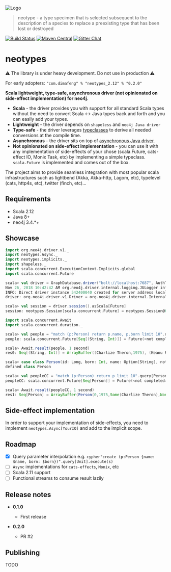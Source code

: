 ![Logo](neotypes.png)

> neotype - a type specimen that is selected subsequent to the description of a species to replace a preexisting type that has been lost or destroyed

[![Build Status](https://travis-ci.org/neotypes/neotypes.svg?branch=master)](https://travis-ci.org/neotypes/neotypes)
[![Maven Central](https://img.shields.io/maven-central/v/com.dimafeng/neotypes_2.12.svg)](https://maven-badges.herokuapp.com/maven-central/com.dimafeng/neotypes_2.12)
[![Gitter Chat](https://badges.gitter.im/neotypes-neotypes/Lobby.svg)](https://gitter.im/neotypes-neotypes/Lobby)


# neotypes

:warning: The library is under heavy development. Do not use in production :warning:

For early adopters: `"com.dimafeng" % "neotypes_2.12" % "0.2.0"`

**Scala lightweight, type-safe, asynchronous driver (not opinionated on side-effect implementation) for neo4j**.

* **Scala** - the driver provides you with support for all standard Scala types without the need to convert Scala <-> Java types back and forth and you can easily add your types.
* **Lightweight** - the driver depends on `shapeless` and `neo4j Java driver`
* **Type-safe** - the driver leverages [typeclasses](https://blog.scalac.io/2017/04/19/typeclasses-in-scala.html) to derive all needed conversions at the compile time.
* **Asynchronous** - the driver sits on top of [asynchronous Java driver](https://neo4j.com/blog/beta-release-java-driver-async-api-neo4j/).
* **Not opinionated on side-effect implementation** - you can use it with any implementation of side-effects of your chose (scala.Future, cats-effect
 IO, Monix Task, etc) by implementing a simple typeclass. `scala.Future` is implemented and comes out of the box.

The project aims to provide seamless integration with most popular scala infrastructures such as lightbend (Akka, Akka-http, Lagom, etc), typelevel (cats, http4s, etc), twitter (finch, etc)...


## Requirements

* Scala 2.12
* Java 8+
* neo4j 3.4.*+

## Showcase

```scala
import org.neo4j.driver.v1._
import neotypes.Async._
import neotypes.implicits._
import shapeless._
import scala.concurrent.ExecutionContext.Implicits.global
import scala.concurrent.Future

scala> val driver = GraphDatabase.driver("bolt://localhost:7687", AuthTokens.basic("neo4j", "****"))
Nov 26, 2018 10:42:42 AM org.neo4j.driver.internal.logging.JULogger info
INFO: Direct driver instance 542400040 created for server address localhost:7687
driver: org.neo4j.driver.v1.Driver = org.neo4j.driver.internal.InternalDriver@20545e28

scala> val session = driver.session().asScala[Future]
session: neotypes.Session[scala.concurrent.Future] = neotypes.Session@6f30d4df

import scala.concurrent.Await
import scala.concurrent.duration._

scala> val people = "match (p:Person) return p.name, p.born limit 10".query[(String, Int)].list(session)
people: scala.concurrent.Future[Seq[(String, Int)]] = Future(<not completed>)

scala> Await.result(people, 1 second)
res0: Seq[(String, Int)] = ArrayBuffer((Charlize Theron,1975), (Keanu Reeves,1964), (Carrie-Anne Moss,1967), (Laurence Fishburne,1961), (Hugo Weaving,1960), (Lilly Wachowski,1967), (Lana Wachowski,1965), (Joel Silver,1952), (Emil Eifrem,1978), (Charlize Theron,1975))

scala> case class Person(id: Long, born: Int, name: Option[String], notExists: Option[Int])
defined class Person

scala> val peopleCC = "match (p:Person) return p limit 10".query[Person].list(session)
peopleCC: scala.concurrent.Future[Seq[Person]] = Future(<not completed>)

scala> Await.result(peopleCC, 1 second)
res1: Seq[Person] = ArrayBuffer(Person(0,1975,Some(Charlize Theron),None), Person(4,1964,Some(Keanu Reeves),None), Person(5,1967,Some(Carrie-Anne Moss),None), Person(6,1961,Some(Laurence Fishburne),None), Person(7,1960,Some(Hugo Weaving),None), Person(8,1967,Some(Lilly Wachowski),None), Person(9,1965,Some(Lana Wachowski),None), Person(10,1952,Some(Joel Silver),None), Person(11,1978,Some(Emil Eifrem),None), Person(15,1975,Some(Charlize Theron),None))
```

## Side-effect implementation

In order to support your implementation of side-effects, you need to implement `neotypes.Async[YourIO]` and add to the implicit scope.

## Roadmap

- [x] Query parameter interpolation e.g. `cypher"create (p:Person {name: $name, born: $born})".query[Unit].execute(s)`
- [ ] `Async` implementations for `cats-effects`, `Monix`, etc 
- [ ] Scala 2.11 support
- [ ] Functional streams to consume result lazily

## Release notes

* **0.1.0**
    * First release
    
* **0.2.0**
    * PR #2

## Publishing

TODO
